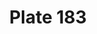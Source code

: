 ---
pid: '183'
an: '8'
title: Plate 183
rev_year: 
_date: '1799'
caption: Mise d'un jeune homme
translation: Appearance of a young man
student: Brontë Hebdon
keywords: 
permalink: /plates/183/
layout: plate-page
---